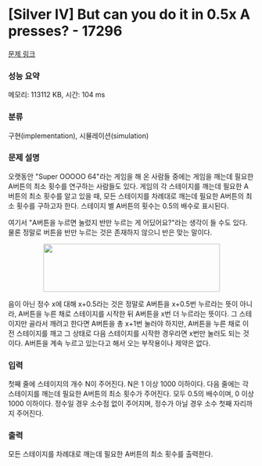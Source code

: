 # [Silver IV] But can you do it in 0.5x A presses? - 17296 

[문제 링크](https://www.acmicpc.net/problem/17296) 

### 성능 요약

메모리: 113112 KB, 시간: 104 ms

### 분류

구현(implementation), 시뮬레이션(simulation)

### 문제 설명

<p>오랫동안 "Super OOOOO 64"라는 게임을 해 온 사람들 중에는 게임을 깨는데 필요한 A버튼의 최소 횟수를 연구하는 사람들도 있다. 게임의 각 스테이지를 깨는데 필요한 A버튼의 최소 횟수를 알고 있을 때, 모든 스테이지를 차례대로 깨는데 필요한 A버튼의 최소 횟수를 구하고자 한다. 스테이지 별 A버튼의 횟수는 0.5의 배수로 표시된다.</p>

<p>여기서 "A버튼을 누르면 눌렀지 반만 누르는 게 어딨어요?"라는 생각이 들 수도 있다. 물론 정말로 버튼을 반만 누르는 것은 존재하지 않으니 반은 맞는 말이다.</p>

<p style="text-align: center;"><img alt="" src="https://imgur.com/vRbgU1z.png" style="width: 361px; height: 98px;"></p>

<p>음이 아닌 정수 x에 대해 x+0.5라는 것은 정말로 A버튼을 x+0.5번 누르라는 뜻이 아니라, A버튼을 누른 채로 스테이지를 시작한 뒤 A버튼을 x번 더 누르라는 뜻이다. 그 스테이지만 골라서 깨려고 한다면 A버튼을 총 x+1번 눌러야 하지만, A버튼을 누른 채로 이전 스테이지를 깨고 그 상태로 다음 스테이지를 시작한 경우라면 x번만 눌러도 되는 것이다. A버튼을 계속 누르고 있는다고 해서 오는 부작용이나 제약은 없다.</p>

### 입력 

 <p>첫째 줄에 스테이지의 개수 N이 주어진다. N은 1 이상 1000 이하이다. 다음 줄에는 각 스테이지를 깨는데 필요한 A버튼의 최소 횟수가 주어진다. 모두 0.5의 배수이며, 0 이상 1000 이하이다. 정수일 경우 소수점 없이 주어지며, 정수가 아닐 경우 소수 첫째 자리까지 주어진다.</p>

### 출력 

 <p>모든 스테이지를 차례대로 깨는데 필요한 A버튼의 최소 횟수를 출력한다.</p>

